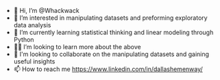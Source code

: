 - 👋 Hi, I’m @Whackwack
- 👀 I’m interested in manipulating datasets and preforming exploratory data analysis 
- 🌱 I’m currently learning statistical thinking and linear modeling through Python
- 👨‍🎓 I’m looking to learn more about the above
- 🍻 I'm looking to collaborate on the manipulating datasets and gaining useful insights
- 📫 How to reach me https://www.linkedin.com/in/dallashemenway/

